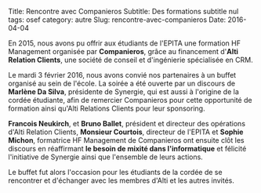 Title: Rencontre avec Companieros
Subtitle: Des formations subtitle nul
tags: osef
category: autre
Slug: rencontre-avec-companieros
Date: 2016-04-04

En 2015, nous avons pu offrir aux étudiants de l'EPITA une formation HF
Management organisée par **Companieros**, grâce au financement d'**Alti
Relation Clients**, une société de conseil et d'ingénierie spécialisée en CRM.

Le mardi 3 février 2016, nous avons convié nos partenaires à un buffet organisé
au sein de l'école. La soirée a été ouverte par un discours de **Marlène Da
Silva**, présidente de Synergie, qui est aussi à l'origine de la cordée
étudiante, afin de remercier Companieros pour cette opportunité de formation
ainsi qu'Alti Relations Clients pour leur sponsoring.

**Francois Neukirch**, et **Bruno Ballet**, président et directeur des
opérations d'Alti Relation Clients, **Monsieur Courtois**, directeur de l'EPITA
et **Sophie Michon**, formatrice HF Management de Companieros ont ensuite clôt
les discours en réaffirmant **le besoin de mixité dans l'informatique** et
félicité l'initiative de Synergie ainsi que l'ensemble de leurs actions.

Le buffet fut alors l'occasion pour les étudiants de la cordée de se rencontrer
et d'échanger avec les membres d'Alti et les autres invités.
